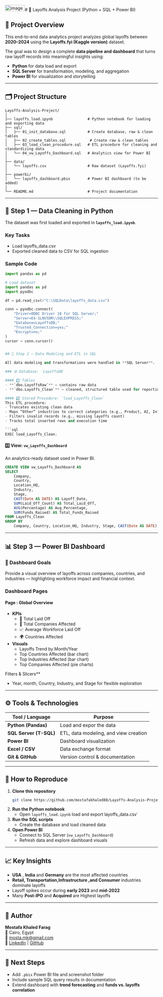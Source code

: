 <img width="65" height="21" alt="image" src="https://github.com/user-attachments/assets/9470f31d-eaef-421c-8387-af552fb63c0a" /># 💼 Layoffs Analysis Project (Python + SQL + Power BI)

## 🧩 Project Overview
This end-to-end data analytics project analyzes global layoffs between **2020–2024** using the **Layoffs.fyi (Kaggle version)** dataset.  

The goal was to design a complete **data pipeline and dashboard** that turns raw layoff records into meaningful insights using:
- **Python** for data load and export  
- **SQL Server** for transformation, modeling, and aggregation  
- **Power BI** for visualization and storytelling  

---

## 🗂️ Project Structure

```
Layoffs-Analysis-Project/
│
├── layoffs_load.ipynb                # Python notebook for loading and exporting data
├── sql/
│   ├── 01_init_database.sql          # Create database, raw & clean tables
│   ├── 02_create_tables.sql           # Create raw & clean tables
│   ├── 03_load_clean_procedure.sql   # ETL procedure for cleaning and standardizing data
│   └── 04_vw_Layoffs_Dashboard.sql   # Analytics view for Power BI
│
├── data/
│   └── layoffs.csv                   # Raw dataset (Layoffs.fyi)
│
├── powerbi/
│   └── layoffs_dashboard.pbix        # Power BI dashboard (to be added)
│
└── README.md                         # Project documentation
```

---

## 🧮 Step 1 — Data Cleaning in Python

The dataset was first loaded and exported in **`layoffs_load.ipynb`**.

### Key Tasks
- Load layoffs_data.csv
- Exported cleaned data to CSV for SQL ingestion  

### Sample Code
```python
import pandas as pd

# Load dataset
import pandas as pd
import pyodbc

df = pd.read_csv(r"C:\SQLData\layoffs_data.csv")

conn = pyodbc.connect(
    "Driver=ODBC Driver 18 for SQL Server;"
    "Server=E4-1LNV5DM\\SQLEXPRESS;"
    "Database=LayoffsDB;"
    "Trusted_Connection=yes;"
    "Encrypt=no;"
)
cursor = conn.cursor()


## 🧱 Step 2 — Data Modeling and ETL in SQL

All data modeling and transformations were handled in **SQL Server**.

### ⚙️ Database: `LayoffsDB`

#### 1️⃣ Tables
- **`dbo.LayoffsRaw`** — contains raw data  
- **`dbo.Layoffs_Clean`** — cleaned, structured table used for reporting  

#### 2️⃣ Stored Procedure: `load_Layoffs_Clean`
This ETL procedure:
- Truncates existing clean data  
- Maps “Other” industries to correct categories (e.g., Product, AI, Infrastructure)  
- Filters invalid records (e.g., missing layoffs count)  
- Tracks total inserted rows and execution time  

```sql
EXEC load_Layoffs_Clean;
```

#### 3️⃣ View: `vw_Layoffs_Dashboard`
An analytics-ready dataset used in Power BI.

```sql
CREATE VIEW vw_Layoffs_Dashboard AS
SELECT
    Company,
    Country,
    Location_HQ,
    Industry,
    Stage,
    CAST(Date AS DATE) AS Layoff_Date,
    SUM(Laid_Off_Count) AS Total_Laid_Off,
    AVG(Percentage) AS Avg_Percentage,
    SUM(Funds_Raised) AS Total_Funds_Raised
FROM Layoffs_Clean
GROUP BY
    Company, Country, Location_HQ, Industry, Stage, CAST(Date AS DATE);
```

---

## 📊 Step 3 — Power BI Dashboard

### 🎯 Dashboard Goals
Provide a visual overview of layoffs across companies, countries, and industries — highlighting workforce impact and financial context.

### Dashboard Pages

#### **Page : Global Overview**
- **KPIs**
  - 🧍 Total Laid Off  
  - 🏢 Total Companies Affected  
  - 📈 Average Workforce Laid Off  
  - 🌍 Countries Affected  
- **Visuals**
  - Layoffs Trend by Month/Year  
  - Top Countries Affected (bar chart)  
  - Top Industries Affected (bar chart)  
  - Top Companies Affected (pie charts)



 Filters & Slicers**
- Year, month, Country, Industry, and Stage for flexible exploration  

---

## ⚙️ Tools & Technologies

| Tool / Language | Purpose |
|-----------------|----------|
| **Python (Pandas)** | Load and expor the data |
| **SQL Server (T-SQL)** | ETL, data modeling, and view creation |
| **Power BI** | Dashboard visualization |
| **Excel / CSV** | Data exchange format |
| **Git & GitHub** | Version control & documentation |

---

## 🚀 How to Reproduce

1. **Clone this repository**
   ```bash
   git clone https://github.com/mostafakhaled88/Layoffs-Analysis-Project.git
   ```
2. **Run the Python notebook**
   - Open `layoffs_load.ipynb` load and export layoffs_data.csv`
3. **Run the SQL scripts**
   - Create the database and load cleaned data
4. **Open Power BI**
   - Connect to SQL Server (`vw_Layoffs_Dashboard`)
   - Refresh data and explore dashboard visuals

---

## 📈 Key Insights

- **USA** , **India** and **Germany** are the most affected countries  
- **Retail, Transportation,Infrastructure ,and Consumer** industries dominate layoffs  
- Layoff spikes occur during **early 2023** and **mid-2022**  
- Many **Post-IPO** and **Acquired** are Highest layoffs  

---

## 👤 Author

**Mostafa Khaled Farag**  
📍 Cairo, Egypt  
📧 [mosta.mk@gmail.com](mailto:mosta.mk@gmail.com)  
🔗 [LinkedIn](https://www.linkedin.com/in/mostafa-khaled-442b841b4/) | [GitHub](https://github.com/mostafakhaled88)

---

## 🏁 Next Steps
- Add `.pbix` Power BI file and screenshot folder  
- Include sample SQL query results in documentation  
- Extend dashboard with **trend forecasting** and **funds vs. layoffs correlation**
